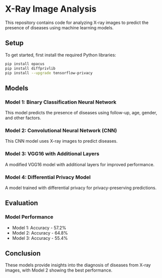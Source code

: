 # X-Ray Image Analysis

This repository contains code for analyzing X-ray images to predict the presence of diseases using machine learning models.

## Setup

To get started, first install the required Python libraries:

```bash
pip install opacus
pip install diffprivlib
pip install --upgrade tensorflow-privacy
```

## Models

### Model 1: Binary Classification Neural Network

This model predicts the presence of diseases using follow-up, age, gender, and other factors.

### Model 2: Convolutional Neural Network (CNN)

This CNN model uses X-ray images to predict diseases.

### Model 3: VGG16 with Additional Layers

A modified VGG16 model with additional layers for improved performance.

### Model 4: Differential Privacy Model

A model trained with differential privacy for privacy-preserving predictions.

## Evaluation

### Model Performance

- Model 1: Accuracy - 57.2%
- Model 2: Accuracy - 64.8%
- Model 3: Accuracy - 55.4%

## Conclusion

These models provide insights into the diagnosis of diseases from X-ray images, with Model 2 showing the best performance.

